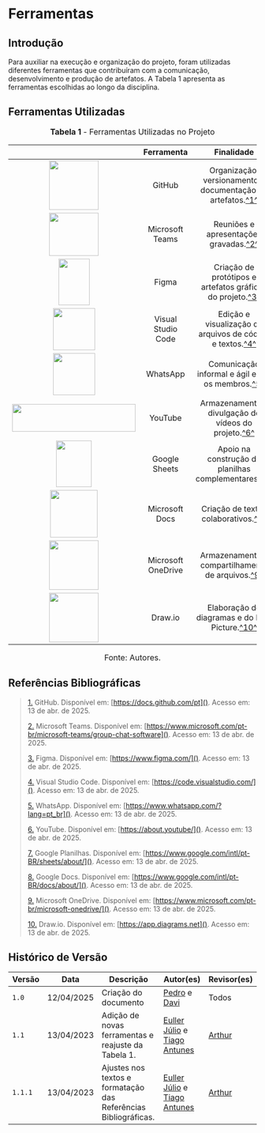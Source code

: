 # Ferramentas

## Introdução

Para auxiliar na execução e organização do projeto, foram utilizadas diferentes ferramentas que contribuíram com a comunicação, desenvolvimento e produção de artefatos. A Tabela 1 apresenta as ferramentas escolhidas ao longo da disciplina.

## Ferramentas Utilizadas

<font size="3"><p style="text-align: center"><b>Tabela 1</b> - Ferramentas Utilizadas no Projeto</p></font>

|                                                                                                                           |         Ferramenta         |                              Finalidade                              |
| :-----------------------------------------------------------------------------------------------------------------------: | :------------------------: | :------------------------------------------------------------------: |
| <img src="https://github.com/Requisitos-de-Software/2025.1-MeuSUSDigital/raw/main/docs/assets/ferramentas/github.png" style="height:100px;width:100px"> | GitHub | Organização, versionamento e documentação de artefatos.<a id="anchor_1" href="#FRM1">^1^</a> |
| <img src="https://github.com/Requisitos-de-Software/2025.1-MeuSUSDigital/raw/main/docs/assets/ferramentas/teams.png" style="height:87px;width:100px"> | Microsoft Teams | Reuniões e apresentações gravadas.<a id="anchor_2" href="#FRM2">^2^</a> |
| <img src="https://github.com/Requisitos-de-Software/2025.1-MeuSUSDigital/raw/main/docs/assets/ferramentas/figma.png" style="height:94px;width:63px"> | Figma | Criação de protótipos e artefatos gráficos do projeto.<a id="anchor_3" href="#FRM3">^3^</a> |
| <img src="https://github.com/Requisitos-de-Software/2025.1-MeuSUSDigital/raw/main/docs/assets/ferramentas/vscode.png" style="height:85px;width:85px"> | Visual Studio Code | Edição e visualização de arquivos de código e textos.<a id="anchor_4" href="#FRM4">^4^</a> |
| <img src="https://github.com/Requisitos-de-Software/2025.1-MeuSUSDigital/raw/main/docs/assets/ferramentas/whatsapp.png" style="height:85px;width:85px"> | WhatsApp | Comunicação informal e ágil entre os membros.<a id="anchor_5" href="#FRM5">^5^</a> |
| <img src="https://github.com/Requisitos-de-Software/2025.1-MeuSUSDigital/raw/main/docs/assets/ferramentas/youtube.png" style="height:56px;width:250px"> | YouTube | Armazenamento e divulgação de vídeos do projeto.<a id="anchor_6" href="#FRM6">^6^</a> |
| <img src="https://github.com/Requisitos-de-Software/2025.1-MeuSUSDigital/raw/main/docs/assets/ferramentas/gsheets.png" style="height:94px;width:72px"> | Google Sheets | Apoio na construção de planilhas complementares.<a id="anchor_7" href="#FRM7">^7^</a> |
| <img src="https://github.com/Requisitos-de-Software/2025.1-MeuSUSDigital/raw/main/docs/assets/ferramentas/gdocs.png" style="height:96px;width:96px"> | Microsoft Docs | Criação de textos colaborativos.<a id="anchor_8" href="#FRM8">^8^</a> |
| <img src="https://github.com/Requisitos-de-Software/2025.1-MeuSUSDigital/raw/main/docs/assets/ferramentas/onedrive2.png" style="height:100px;width:100px"> | Microsoft OneDrive | Armazenamento e compartilhamento de arquivos.<a id="anchor_9" href="#FRM9">^9^</a> |
| <img src="https://github.com/Requisitos-de-Software/2025.1-MeuSUSDigital/raw/main/docs/assets/ferramentas/drawio.png" style="height:100px;width:100px"> | Draw.io | Elaboração de diagramas e do Rich Picture.<a id="anchor_10" href="#FRM10">^10^</a> |

<font size="3"><p style="text-align: center">Fonte: Autores.</p></font>

## Referências Bibliográficas

> <a id="FRM1" href="#anchor_1">1.</a> GitHub. Disponível em: [https://docs.github.com/pt](). Acesso em: 13 de abr. de 2025.  
>
> <a id="FRM2" href="#anchor_2">2.</a> Microsoft Teams. Disponível em: [https://www.microsoft.com/pt-br/microsoft-teams/group-chat-software](). Acesso em: 13 de abr. de 2025.  
>
> <a id="FRM3" href="#anchor_3">3.</a> Figma. Disponível em: [https://www.figma.com/](). Acesso em: 13 de abr. de 2025.  
>
> <a id="FRM4" href="#anchor_4">4.</a> Visual Studio Code. Disponível em: [https://code.visualstudio.com/](). Acesso em: 13 de abr. de 2025.  
>
> <a id="FRM5" href="#anchor_5">5.</a> WhatsApp. Disponível em: [https://www.whatsapp.com/?lang=pt_br](). Acesso em: 13 de abr. de 2025.  
>
> <a id="FRM6" href="#anchor_6">6.</a> YouTube. Disponível em: [https://about.youtube/](). Acesso em: 13 de abr. de 2025.  
>
> <a id="FRM7" href="#anchor_7">7.</a> Google Planilhas. Disponível em: [https://www.google.com/intl/pt-BR/sheets/about/](). Acesso em: 13 de abr. de 2025.  
>
> <a id="FRM8" href="#anchor_8">8.</a> Google Docs. Disponível em: [https://www.google.com/intl/pt-BR/docs/about/](). Acesso em: 13 de abr. de 2025.  
>
> <a id="FRM9" href="#anchor_9">9.</a> Microsoft OneDrive. Disponível em: [https://www.microsoft.com/pt-br/microsoft-onedrive/](). Acesso em: 13 de abr. de 2025.  
>
> <a id="FRM10" href="#anchor_10">10.</a> Draw.io. Disponível em: [https://app.diagrams.net](). Acesso em: 13 de abr. de 2025.  

## Histórico de Versão

| Versão | Data       | Descrição                          | Autor(es)     | Revisor(es) |
|--------|------------|------------------------------------|---------------|-------------|
| `1.0`  | 12/04/2025 | Criação do documento               | [Pedro](https://github.com/pedroeverton217) e [Davi](https://github.com/Davicamilo23)  | Todos       |
|  `1.1`  | 13/04/2023 |   Adição de novas ferramentas e reajuste da Tabela 1.   | [Euller Júlio](https://github.com/potatoyz908) e [Tiago Antunes](https://github.com/TiagoBalieiro) | [Arthur](https://github.com/arthurevg)       |
|  `1.1.1`  | 13/04/2023 |   Ajustes nos textos e formatação das Referências Bibliográficas.   | [Euller Júlio](https://github.com/potatoyz908) e [Tiago Antunes](https://github.com/TiagoBalieiro) | [Arthur](https://github.com/arthurevg)       |


